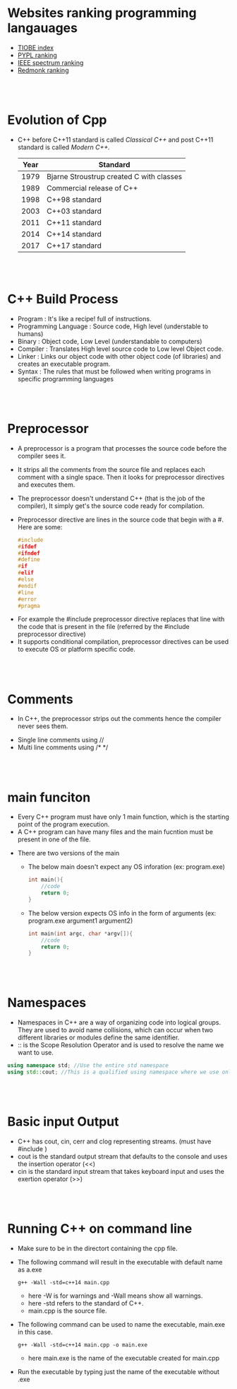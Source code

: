 # Websites ranking programming langauages

- [TIOBE index](https://www.tiobe.com/tiobe-index/)
- [PYPL ranking](https://pypl.github.io/PYPL.html)
- [IEEE spectrum ranking](https://spectrum.ieee.org/top-programming-languages-2022)
- [Redmonk ranking](https://redmonk.com/sogrady/2022/10/20/language-rankings-6-22/)

<br>
<br>

# Evolution of Cpp

- C++ before C++11 standard is called _Classical C++_ and post C++11 standard is called _Modern C++._

  | Year | Standard                                 |
  | ---- | ---------------------------------------- |
  | 1979 | Bjarne Stroustrup created C with classes |
  | 1989 | Commercial release of C++                |
  | 1998 | C++98 standard                           |
  | 2003 | C++03 standard                           |
  | 2011 | C++11 standard                           |
  | 2014 | C++14 standard                           |
  | 2017 | C++17 standard                           |

<br>
<br>

# C++ Build Process

- Program : It's like a recipe! full of instructions.
- Programming Language : Source code, High level (understable to humans)
- Binary : Object code, Low Level (understandable to computers)
- Compiler : Translates High level source code to Low level Object code.
- Linker : Links our object code with other object code (of libraries) and creates an executable program.
- Syntax : The rules that must be followed when writing programs in specific programming languages

<br>
<br>

# Preprocessor

- A preprocessor is a program that processes the source code before the compiler sees it.
- It strips all the comments from the source file and replaces each comment with a single space. Then it looks for preprocessor directives and executes them.
- The preprocessor doesn't understand C++ (that is the job of the compiler), It simply get's the source code ready for compilation.

- Preprocessor directive are lines in the source code that begin with a #. Here are some:

  ```cpp
  #include
  #ifdef
  #ifndef
  #define
  #if
  #elif
  #else
  #endif
  #line
  #error
  #pragma
  ```

* For example the #include preprocessor directive replaces that line with the code that is present in the file (referred by the #include preprocessor directive)
* It supports conditional compilation, preprocessor directives can be used to execute OS or platform specific code.

<br>
<br>

# Comments

- In C++, the preprocessor strips out the comments hence the compiler never sees them.

* Single line comments using //
* Multi line comments using /\* \*/

<br>
<br>

# main funciton

- Every C++ program must have only 1 main function, which is the starting point of the program execution.
- A C++ program can have many files and the main fucntion must be present in one of the file.

* There are two versions of the main

  - The below main doesn't expect any OS inforation (ex: program.exe)

    ```cpp
    int main(){
        //code
        return 0;
    }
    ```

  - The below version expects OS info in the form of arguments (ex: program.exe argument1 argument2)

    ```cpp
    int main(int argc, char *argv[]){
        //code
        return 0;
    }
    ```

<br>
<br>

# Namespaces

- Namespaces in C++ are a way of organizing code into logical groups. They are used to avoid name collisions, which can occur when two different libraries or modules define the same identifier.
- :: is the Scope Resolution Operator and is used to resolve the name we want to use.

```cpp
using namespace std; //Use the entire std namespace
using std::cout; //This is a qualified using namespace where we use only select names
```

<br>
<br>

# Basic input Output

- C++ has cout, cin, cerr and clog representing streams. (must have #include <iostream>)
- cout is the standard output stream that defaults to the console and uses the insertion operator (<<)
- cin is the standard input stream that takes keyboard input and uses the exertion operator (>>)

<br>
<br>

# Running C++ on command line

- Make sure to be in the directort containing the cpp file.
- The following command will result in the executable with default name as a.exe

  ```
  g++ -Wall -std=c++14 main.cpp
  ```

  - here -W is for warnings and -Wall means show all warnings.
  - here -std refers to the standard of C++.
  - main.cpp is the source file.

- The following command can be used to name the executable, main.exe in this case.

  ```
  g++ -Wall -std=c++14 main.cpp -o main.exe
  ```

  - here main.exe is the name of the executable created for main.cpp

* Run the executable by typing just the name of the executable without .exe

<br>
<br>
